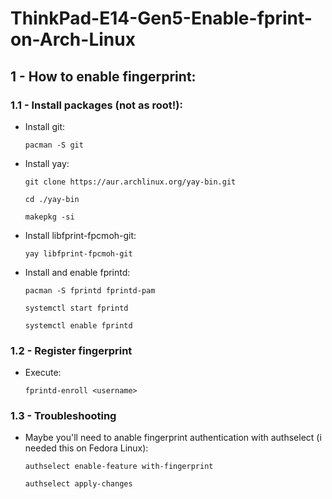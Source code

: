# ThinkPad-E14-Gen5-Enable-fprint-on-Arch-Linux
## 1 - How to enable fingerprint:
### 1.1 - Install packages (not as root!):
* Install git:

    ```
    pacman -S git
    ```
* Install yay:

    ```
    git clone https://aur.archlinux.org/yay-bin.git
    ```
    ```
    cd ./yay-bin
    ```
    ```
    makepkg -si
    ```
* Install libfprint-fpcmoh-git:

    ```
    yay libfprint-fpcmoh-git
    ```

* Install and enable fprintd:

    ```
    pacman -S fprintd fprintd-pam
    ```
    ```
    systemctl start fprintd
    ```
    ```
    systemctl enable fprintd
    ```

### 1.2 - Register fingerprint
* Execute:

    ```
    fprintd-enroll <username>
    ```
### 1.3 - Troubleshooting
* Maybe you'll need to anable fingerprint authentication with authselect (i needed this on Fedora Linux):
  ```
  authselect enable-feature with-fingerprint
  ```
  ```
  authselect apply-changes
  ```

